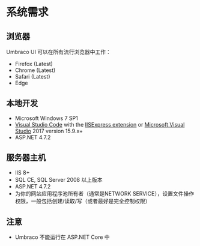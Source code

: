 # 系统需求 #

## 浏览器 ##

Umbraco UI 可以在所有流行浏览器中工作：

* Firefox (Latest)
* Chrome (Latest)
* Safari (Latest)
* Edge

## 本地开发 ##

* Microsoft Windows 7 SP1
* [Visual Studio Code](https://code.visualstudio.com/) with the [IISExpress extension](https://marketplace.visualstudio.com/items?itemName=warren-buckley.iis-express) or [Microsoft Visual Studio](https://www.visualstudio.com/) 2017 version 15.9.x+
* ASP.NET 4.7.2

## 服务器主机 ##

* IIS 8+
* SQL CE, SQL Server 2008 以上版本
* ASP.NET 4.7.2
* 为你的网站应用程序池所有者（通常是NETWORK SERVICE），设置文件操作权限，一般包括创建/读取/写（或者最好是完全控制权限）

## 注意 ##
* Umbraco 不能运行在 ASP.NET Core 中